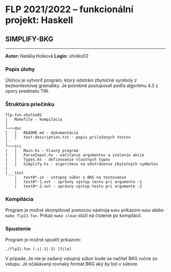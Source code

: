 # FLP 2021/2022 – funkcionální projekt: Haskell

## SIMPLIFY-BKG

---

**Autor:** Natália Holková
**Login:** xholko02

### Popis úlohy

Úlohou je vytvoriť program, ktorý odstráni zbytočné symboly z bezkontextovej gramatiky. Je potrebné postupovať podľa algoritmu 4.3 z opory predmetu TIN.

### Štruktúra priečinku

```
flp-fun-xholko02
│   Makefile - kompilácia
│
└───doc
│   │   README.md - dokumentácia
│   │   test-description.txt - popis priložených testov
│   
└───src
|   │   Main.hs - hlavný program
|   │   ParseInput.hs - načítanie argumentov a zvolenie akcie
|   |   Types.hs - definovanie vlastných typov
|   │   Simplify.hs - algoritmus na odstránenie zbytočných symbolov
|
|___test
    |   test0*.in - vstupný súbor s BKG na testovanie
    |   test0*-1.out - správny výstup testu pri argumente -1
    |   test0*-2.out - správny výstup testu pri argumente -2
```

### Kompilácia

Program je možné skompilovať pomocou nástroja `make` príkazom `make` alebo `make flp21-fun`. Príkaz `make clean` slúži na čistenie po kompilácii.

### Spustenie

Program je možné spustiť príkazom:
```
./flp21-fun (-i|-1|-2) [file]
```

V prípade, že nie je zadaný vstupný súbor bude sa načítať BKG ručne zo vstupu. Je očakávaný rovnaký formát BKG aký by bol v súbore.